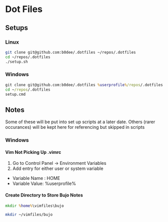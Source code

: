Dot Files
=========

Setups
------

### Linux

```bash
git clone git@github.com:b0dee/.dotfiles ~/repos/.dotfiles
cd ~/repos/.dotfiles
./setup.sh
```

### Windows 

```cmd
git clone git@github.com:b0dee/.dotfiles %userprofile%/repos/.dotfiles
cd ~/repos/.dotfiles
setup.cmd
```


Notes
-----

Some of these will be put into set up scripts at a later date. Others (rarer occurances) will be kept here for referencing but skipped in scripts

### Windows

#### Vim Not Picking Up .vimrc

1. Go to Control Panel -> Environment Variables
1. Add entry for either user or system variable
  - Variable Name : HOME
  - Variable Value: %userprofile%

#### Create Directory to Store Bujo Notes

```cmd
mkdir %home%\vimfiles\bujo
```

```bash
mkdir ~/vimfiles/bujo
```

